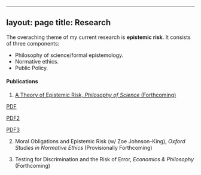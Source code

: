 
---
layout: page
title: Research
---
The overaching theme of my current research is **epistemic risk**. It consists of three components:
  - Philosophy of science/formal epistemology. 
  - Normative ethics. 
  - Public Policy. 

#### Publications 

  1. [A Theory of Epistemic Risk, _Philosophy of Science_ (Forthcoming)](_research/aac.pdf)
  
  [PDF](/_research/aac.pdf )
  
  [PDF2](test.pdf)
  
  [PDF3](research/babic_ter.pdf)
  
  2. Moral Obligations and Epistemic Risk (w/ Zoe Johnson-King), _Oxford Studies in Normative Ethics_ (Provisionally Forthcoming) 
  
  3. Testing for Discrimination and the Risk of Error, _Economics & Philosophy_ (Forthcoming)
